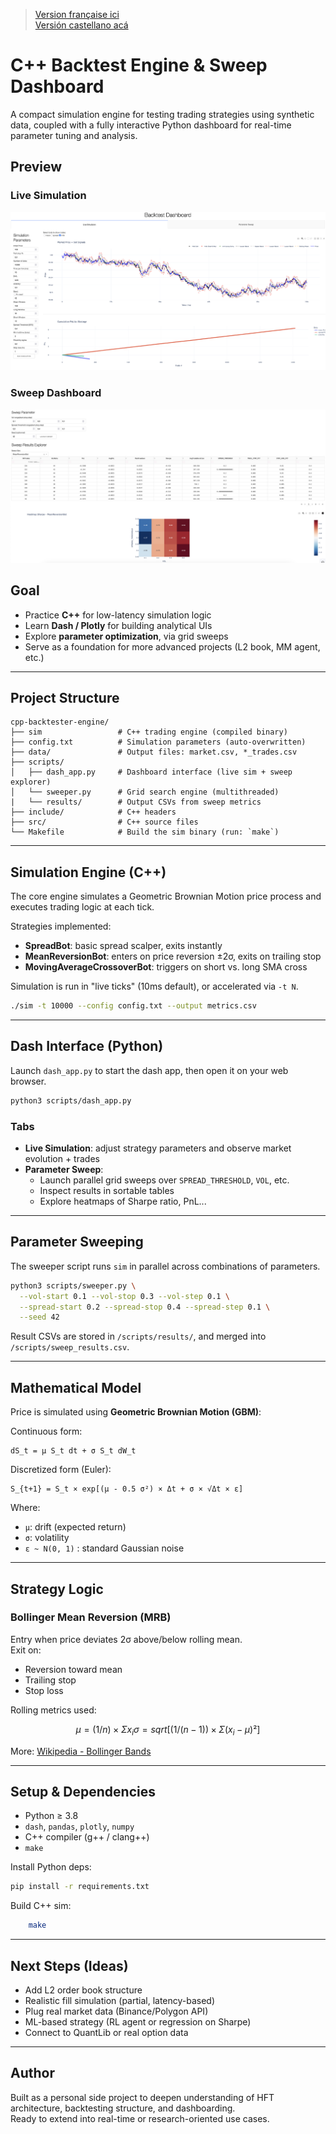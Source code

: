 > [Version française ici](README_fr.md)  
> [Versión castellano acá](Readme_es.md)

# C++ Backtest Engine & Sweep Dashboard

A compact simulation engine for testing trading strategies using synthetic data, coupled with a fully interactive Python dashboard for real-time parameter tuning and analysis.

## Preview

### Live Simulation
![Live Simulation](live_sim.png)

### Sweep Dashboard
![Parameter Sweep](sweeper.png)

## Goal

- Practice **C++** for low-latency simulation logic  
- Learn **Dash / Plotly** for building analytical UIs  
- Explore **parameter optimization**, via grid sweeps  
- Serve as a foundation for more advanced projects (L2 book, MM agent, etc.)

---

## Project Structure

```
cpp-backtester-engine/
├── sim                 # C++ trading engine (compiled binary)
├── config.txt          # Simulation parameters (auto-overwritten)
├── data/               # Output files: market.csv, *_trades.csv          
├── scripts/
│   ├── dash_app.py     # Dashboard interface (live sim + sweep explorer)
│   └── sweeper.py      # Grid search engine (multithreaded)
|   └── results/        # Output CSVs from sweep metrics
├── include/            # C++ headers
├── src/                # C++ source files
└── Makefile            # Build the sim binary (run: `make`)
```

---

## Simulation Engine (C++)

The core engine simulates a Geometric Brownian Motion price process and executes trading logic at each tick.

Strategies implemented:
- **SpreadBot**: basic spread scalper, exits instantly
- **MeanReversionBot**: enters on price reversion ±2σ, exits on trailing stop
- **MovingAverageCrossoverBot**: triggers on short vs. long SMA cross

Simulation is run in "live ticks" (10ms default), or accelerated via `-t N`.

```bash
./sim -t 10000 --config config.txt --output metrics.csv
```

---

## Dash Interface (Python)

Launch `dash_app.py` to start the dash app, then open it on your web browser.

```bash
python3 scripts/dash_app.py
```

### Tabs

- **Live Simulation**: adjust strategy parameters and observe market evolution + trades
- **Parameter Sweep**:
  - Launch parallel grid sweeps over `SPREAD_THRESHOLD`, `VOL`, etc.
  - Inspect results in sortable tables
  - Explore heatmaps of Sharpe ratio, PnL...

---

## Parameter Sweeping

The sweeper script runs `sim` in parallel across combinations of parameters.

```bash
python3 scripts/sweeper.py \
  --vol-start 0.1 --vol-stop 0.3 --vol-step 0.1 \
  --spread-start 0.2 --spread-stop 0.4 --spread-step 0.1 \
  --seed 42
```

Result CSVs are stored in `/scripts/results/`, and merged into `/scripts/sweep_results.csv`.

---

## Mathematical Model

Price is simulated using **Geometric Brownian Motion (GBM)**:

Continuous form:

```
dS_t = μ S_t dt + σ S_t dW_t
```

Discretized form (Euler):

```
S_{t+1} = S_t × exp[(μ - 0.5 σ²) × Δt + σ × √Δt × ε]
```

Where:
- `μ`: drift (expected return)
- `σ`: volatility
- `ε ~ N(0, 1)` : standard Gaussian noise

---

## Strategy Logic

### Bollinger Mean Reversion (MRB)
Entry when price deviates 2σ above/below rolling mean.  
Exit on:
- Reversion toward mean
- Trailing stop
- Stop loss

Rolling metrics used:

```math
μ = (1 / n) × Σ x_i

σ = sqrt[(1 / (n - 1)) × Σ (x_i - μ)²]
```

More: [Wikipedia - Bollinger Bands](https://en.wikipedia.org/wiki/Bollinger_Bands)

---

## Setup & Dependencies

- Python ≥ 3.8
- `dash`, `pandas`, `plotly`, `numpy`
- C++ compiler (g++ / clang++)
- `make`

Install Python deps:

```bash
pip install -r requirements.txt
```

Build C++ sim:

```bash
    make
```

---

## Next Steps (Ideas)

- Add L2 order book structure
- Realistic fill simulation (partial, latency-based)
- Plug real market data (Binance/Polygon API)
- ML-based strategy (RL agent or regression on Sharpe)
- Connect to QuantLib or real option data

---

## Author

Built as a personal side project to deepen understanding of HFT architecture, backtesting structure, and dashboarding.  
Ready to extend into real-time or research-oriented use cases.
